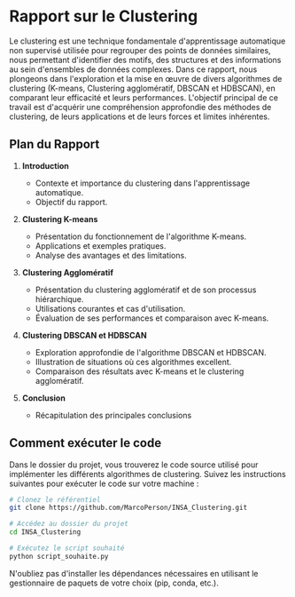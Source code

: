 # Rapport sur le Clustering

Le clustering est une technique fondamentale d'apprentissage automatique non supervisé utilisée pour regrouper des points de données similaires, nous permettant d'identifier des motifs, des structures et des informations au sein d'ensembles de données complexes. Dans ce rapport, nous plongeons dans l'exploration et la mise en œuvre de divers algorithmes de clustering (K-means, Clustering agglomératif, DBSCAN et HDBSCAN), en comparant leur efficacité et leurs performances. L'objectif principal de ce travail est d'acquérir une compréhension approfondie des méthodes de clustering, de leurs applications et de leurs forces et limites inhérentes.

## Plan du Rapport

1. **Introduction**
   - Contexte et importance du clustering dans l'apprentissage automatique.
   - Objectif du rapport.

2. **Clustering K-means**
   - Présentation du fonctionnement de l'algorithme K-means.
   - Applications et exemples pratiques.
   - Analyse des avantages et des limitations.

3. **Clustering Agglomératif**
   - Présentation du clustering agglomératif et de son processus hiérarchique.
   - Utilisations courantes et cas d'utilisation.
   - Évaluation de ses performances et comparaison avec K-means.

4. **Clustering DBSCAN et HDBSCAN**
   - Exploration approfondie de l'algorithme DBSCAN et HDBSCAN.
   - Illustration de situations où ces algorithmes excellent.
   - Comparaison des résultats avec K-means et le clustering agglomératif.

5. **Conclusion**
   - Récapitulation des principales conclusions

## Comment exécuter le code

Dans le dossier du projet, vous trouverez le code source utilisé pour implémenter les différents algorithmes de clustering. Suivez les instructions suivantes pour exécuter le code sur votre machine :

```bash
# Clonez le référentiel
git clone https://github.com/MarcoPerson/INSA_Clustering.git

# Accédez au dossier du projet
cd INSA_Clustering

# Exécutez le script souhaité
python script_souhaite.py
```

N'oubliez pas d'installer les dépendances nécessaires en utilisant le gestionnaire de paquets de votre choix (pip, conda, etc.).